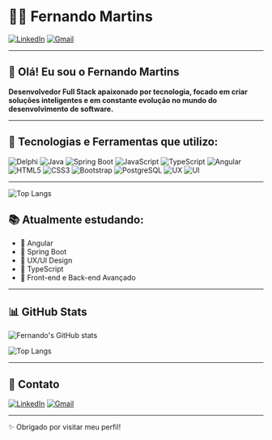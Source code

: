 # 👨‍💻 Fernando Martins

[![LinkedIn](https://img.shields.io/badge/LinkedIn-blue?style=for-the-badge&logo=linkedin)](https://br.linkedin.com/in/devfmartins)
[![Gmail](https://img.shields.io/badge/Gmail-D14836?style=for-the-badge&logo=gmail&logoColor=white)](mailto:fernandom.adm@gmail.com)

---

## 👋 Olá! Eu sou o Fernando Martins

**Desenvolvedor Full Stack apaixonado por tecnologia, focado em criar soluções inteligentes e em constante evolução no mundo do desenvolvimento de software.**

---

## 🚀 Tecnologias e Ferramentas que utilizo:

![Delphi](https://img.shields.io/badge/Delphi-EE1F25?style=for-the-badge&logo=delphi&logoColor=white)
![Java](https://img.shields.io/badge/Java-ED8B00?style=for-the-badge&logo=java&logoColor=white)
![Spring Boot](https://img.shields.io/badge/Spring%20Boot-6DB33F?style=for-the-badge&logo=spring-boot&logoColor=white)
![JavaScript](https://img.shields.io/badge/JavaScript-F7DF1E?style=for-the-badge&logo=javascript&logoColor=black)
![TypeScript](https://img.shields.io/badge/TypeScript-007ACC?style=for-the-badge&logo=typescript&logoColor=white)
![Angular](https://img.shields.io/badge/Angular-DD0031?style=for-the-badge&logo=angular&logoColor=white)
![HTML5](https://img.shields.io/badge/HTML5-E34F26?style=for-the-badge&logo=html5&logoColor=white)
![CSS3](https://img.shields.io/badge/CSS3-1572B6?style=for-the-badge&logo=css3&logoColor=white)
![Bootstrap](https://img.shields.io/badge/Bootstrap-7952B3?style=for-the-badge&logo=bootstrap&logoColor=white)
![PostgreSQL](https://img.shields.io/badge/PostgreSQL-316192?style=for-the-badge&logo=postgresql&logoColor=white)
![UX](https://img.shields.io/badge/UX-000000?style=for-the-badge&logo=figma&logoColor=white)
![UI](https://img.shields.io/badge/UI-000000?style=for-the-badge&logo=figma&logoColor=white)

---
![Top Langs](https://github-readme-stats.vercel.app/api/top-langs/?username=devfmartins&layout=compact&theme=radical)



## 📚 Atualmente estudando:

- 🚀 Angular
- 🚀 Spring Boot
- 🚀 UX/UI Design
- 🚀 TypeScript
- 🚀 Front-end e Back-end Avançado

---

## 📊 GitHub Stats

![Fernando's GitHub stats](https://github-readme-stats.vercel.app/api?username=devfmartins&show_icons=true&theme=radical)

![Top Langs](https://github-readme-stats.vercel.app/api/top-langs/?username=devfmartins&layout=compact&theme=radical)

---

## 💼 Contato

[![LinkedIn](https://img.shields.io/badge/LinkedIn-blue?style=for-the-badge&logo=linkedin)](https://br.linkedin.com/in/devfmartins)
[![Gmail](https://img.shields.io/badge/Gmail-D14836?style=for-the-badge&logo=gmail&logoColor=white)](mailto:fernandom.adm@gmail.com)

---

✨ Obrigado por visitar meu perfil!
